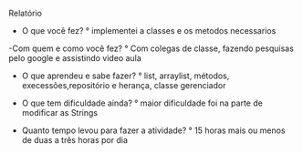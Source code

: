 Relatório

- O que você fez?
	° implementei a classes e os metodos necessarios

-Com quem e como você fez?
	° Com colegas de classe, fazendo pesquisas pelo google e assistindo video aula
	
- O que aprendeu e sabe fazer?
	° list, arraylist, métodos, execessões,repositório e herança, classe gerenciador

- O que tem dificuldade ainda?
	° maior dificuldade foi na parte de modificar as Strings

- Quanto tempo levou para fazer a atividade?
	° 15 horas mais ou menos de duas a três horas por dia